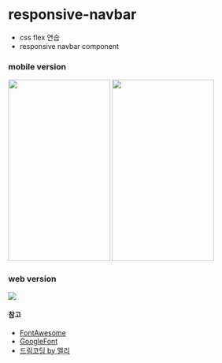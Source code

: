 # responsive-navbar

* css flex 연습
* responsive navbar component 

### mobile version 
<img src="https://user-images.githubusercontent.com/24672300/84001490-b33a6980-a9a1-11ea-8ba9-720bc368389b.png" width="207px" height="368px"> <img src="https://user-images.githubusercontent.com/24672300/84001493-b3d30000-a9a1-11ea-839b-769468c9e631.png" width="207px" height="368px">

### web version 
<img src="https://user-images.githubusercontent.com/24672300/84001517-c0575880-a9a1-11ea-809c-2fd60421aa21.png">

#### 참고 
* [FontAwesome](https://fontawesome.com/)
* [GoogleFont](https://fonts.google.com/)
* [드림코딩 by 엘리](https://www.youtube.com/channel/UC_4u-bXaba7yrRz_6x6kb_w)
